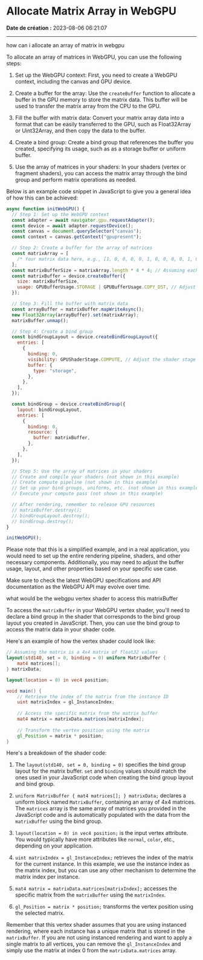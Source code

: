 # Allocate Matrix Array in WebGPU

**Date de création :** 2023-08-06 06:21:07

---



how can i allocate an array of matrix in webgpu

To allocate an array of matrices in WebGPU, you can use the following steps:

1. Set up the WebGPU context: First, you need to create a WebGPU context, including the canvas and GPU device.

2. Create a buffer for the array: Use the `createBuffer` function to allocate a buffer in the GPU memory to store the matrix data. This buffer will be used to transfer the matrix array from the CPU to the GPU.

3. Fill the buffer with matrix data: Convert your matrix array data into a format that can be easily transferred to the GPU, such as Float32Array or Uint32Array, and then copy the data to the buffer.

4. Create a bind group: Create a bind group that references the buffer you created, specifying its usage, such as as a storage buffer or uniform buffer.

5. Use the array of matrices in your shaders: In your shaders (vertex or fragment shaders), you can access the matrix array through the bind group and perform matrix operations as needed.

Below is an example code snippet in JavaScript to give you a general idea of how this can be achieved:

```javascript
async function initWebGPU() {
  // Step 1: Set up the WebGPU context
  const adapter = await navigator.gpu.requestAdapter();
  const device = await adapter.requestDevice();
  const canvas = document.querySelector("canvas");
  const context = canvas.getContext("gpupresent");

  // Step 2: Create a buffer for the array of matrices
  const matrixArray = [
    /* Your matrix data here, e.g., [1, 0, 0, 0, 0, 1, 0, 0, 0, 0, 1, 0, 0, 0, 0, 1] */
  ];
  const matrixBufferSize = matrixArray.length * 4 * 4; // Assuming each matrix is 4x4 and stored as 32-bit floats
  const matrixBuffer = device.createBuffer({
    size: matrixBufferSize,
    usage: GPUBufferUsage.STORAGE | GPUBufferUsage.COPY_DST, // Adjust the usage as needed
  });

  // Step 3: Fill the buffer with matrix data
  const arrayBuffer = matrixBuffer.mapWriteAsync();
  new Float32Array(arrayBuffer).set(matrixArray);
  matrixBuffer.unmap();

  // Step 4: Create a bind group
  const bindGroupLayout = device.createBindGroupLayout({
    entries: [
      {
        binding: 0,
        visibility: GPUShaderStage.COMPUTE, // Adjust the shader stage as needed
        buffer: {
          type: "storage",
        },
      },
    ],
  });

  const bindGroup = device.createBindGroup({
    layout: bindGroupLayout,
    entries: [
      {
        binding: 0,
        resource: {
          buffer: matrixBuffer,
        },
      },
    ],
  });

  // Step 5: Use the array of matrices in your shaders
  // Create and compile your shaders (not shown in this example)
  // Create compute pipeline (not shown in this example)
  // Set up your bind groups, uniforms, etc. (not shown in this example)
  // Execute your compute pass (not shown in this example)

  // After rendering, remember to release GPU resources
  // matrixBuffer.destroy();
  // bindGroupLayout.destroy();
  // bindGroup.destroy();
}

initWebGPU();
```

Please note that this is a simplified example, and in a real application, you would need to set up the entire rendering pipeline, shaders, and other necessary components. Additionally, you may need to adjust the buffer usage, layout, and other properties based on your specific use case.

Make sure to check the latest WebGPU specifications and API documentation as the WebGPU API may evolve over time.

what would be the webgpu vertex shader to access this matrixBuffer 

To access the `matrixBuffer` in your WebGPU vertex shader, you'll need to declare a bind group in the shader that corresponds to the bind group layout you created in JavaScript. Then, you can use the bind group to access the matrix data in your shader code.

Here's an example of how the vertex shader could look like:

```glsl
// Assuming the matrix is a 4x4 matrix of float32 values
layout(std140, set = 0, binding = 0) uniform MatrixBuffer {
    mat4 matrices[];
} matrixData;

layout(location = 0) in vec4 position;

void main() {
    // Retrieve the index of the matrix from the instance ID
    uint matrixIndex = gl_InstanceIndex;
  
    // Access the specific matrix from the matrix buffer
    mat4 matrix = matrixData.matrices[matrixIndex];
  
    // Transform the vertex position using the matrix
    gl_Position = matrix * position;
}
```

Here's a breakdown of the shader code:

1. The `layout(std140, set = 0, binding = 0)` specifies the bind group layout for the matrix buffer. `set` and `binding` values should match the ones used in your JavaScript code when creating the bind group layout and bind group.

2. `uniform MatrixBuffer { mat4 matrices[]; } matrixData;` declares a uniform block named `MatrixBuffer`, containing an array of 4x4 matrices. The `matrices` array is the same array of matrices you provided in the JavaScript code and is automatically populated with the data from the `matrixBuffer` using the bind group.

3. `layout(location = 0) in vec4 position;` is the input vertex attribute. You would typically have more attributes like `normal`, `color`, etc., depending on your application.

4. `uint matrixIndex = gl_InstanceIndex;` retrieves the index of the matrix for the current instance. In this example, we use the instance index as the matrix index, but you can use any other mechanism to determine the matrix index per instance.

5. `mat4 matrix = matrixData.matrices[matrixIndex];` accesses the specific matrix from the `matrixBuffer` using the `matrixIndex`.

6. `gl_Position = matrix * position;` transforms the vertex position using the selected matrix.

Remember that this vertex shader assumes that you are using instanced rendering, where each instance has a unique matrix that is stored in the `matrixBuffer`. If you are not using instanced rendering and want to apply a single matrix to all vertices, you can remove the `gl_InstanceIndex` and simply use the matrix at index 0 from the `matrixData.matrices` array.